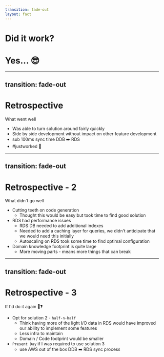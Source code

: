 ```yaml
---
transition: fade-out
layout: fact
---
```


<div><h1>Did it work?</h1></div>
<div v-click><h1>Yes... 😎</h1></div>


---
transition: fade-out
---

# Retrospective

What went well

- Was able to turn solution around fairly quickly
- Side by side development without impact on other feature development
- sub 100ms sync time DDB ➡️ RDS
- \#justworked 🙏


---
transition: fade-out
---

# Retrospective - 2

What didn't go well

- Cutting teeth on code generation
  - Thought this would be easy but took time to find good solution
- RDS had performance issues
  - RDS DB needed to add additional indexes
  - Needed to add a caching layer for queries, we didn't anticipate that we would need this initially
  - Autoscaling on RDS took some time to find optimal configuration
- Domain knowledge footprint is quite large
  - More moving parts - means more things that can break

---
transition: fade-out
---

# Retrospective - 3

If I'd do it again 🤔❓

- Opt for solution 2 - `half-n-half`
  - Think having more of the light I/O data in RDS would have improved our ability to implement some features
  - Less infra to maintain
  - Domain / Code footprint would be smaller
- `Present Day` if I was required to use solution 3
  - use AWS out of the box DDB ➡️ RDS sync process 